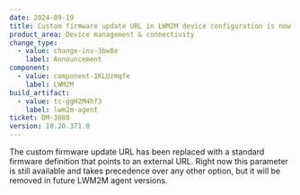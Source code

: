 ```yaml
---
date: 2024-09-19
title: Custom firmware update URL in LWM2M device configuration is now deprecated
product_area: Device management & connectivity
change_type:
  - value: change-inv-3bw8e
    label: Announcement
component:
  - value: component-1KLUzmqfe
    label: LWM2M
build_artifact:
  - value: tc-ggH2M4hf3
    label: lwm2m-agent
ticket: DM-3080
version: 10.20.371.0
---
```

The custom firmware update URL has been replaced with a standard firmware definition that points to an external URL. Right now this parameter is still available and takes precedence over any other option, but it will be removed in future LWM2M agent versions.